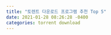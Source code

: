 ```yaml
---
title: "토렌트 다운로드 프로그램 추천 Top 5"
date: 2021-01-28 08:26:28 -0400
categories: torrent download
---
```

<div style='height:0;overflow:hidden'>
2021-01-28-downloadTorrent.md 본문 바로가기
디지털 매뉴얼
검색내용을 입력하세요.
검색블로그 이미지
홈
태그
방명록
인터넷 서비스
토렌트 다운로드 프로그램 추천 Top 5
by 일시불로그 2020. 10. 29.

 

 
토렌트, 많이 사용하시나요? 깜빡 잊고 보지 못한 프로그램을 다운받거나, 영화관에서 미처 보지 못했던 영화를 주말에 다운받아 본다던지.. 여러가지로 유용한게 바로 토렌트죠.

물론 저작권을 지켜서 다운받아야 하고, 때로는 다운받기만 해도 처벌받는 파일이 있거나, 파일 안에 바이러스가 들어있어 랜섬웨어에 감염되는 경우도 있습니다. 물론 바이러스 검사를 자동으로 해주는 토렌트 프로그램도 있지만, 가장 좋은 건 꼭 내가 어떤 파일을 다운받고 있는지 확인하는 것입니다. 당연히 내가 받고자 하는 파일 외에 바이러스가 들어있다면 다운받지 말아야겠죠?


 
오늘은 토렌트 다운로드 프로그램 추천 Top 5을 소개해 드리겠습니다. 만일 그 전에 무료 토렌트 다운로드 사이트 Top 10을 찾으신다면 아래 링크도 확인해보세요.

추천 토렌트 사이트 TOP 10
 

1. 큐빗토렌트(qBittorrent)

홈페이지 바로가기

다운로드

요즘 가장 핫한 토렌트 다운로드 프로그램입니다. 가장 유명한 토렌트 프로그램인 µTorrent와 거의 유사한 UI와 기능을 갖추고 있어 사용하는 데 어려움이 없습니다. 광고 없이 빠르고, 익명모드까지 사용이 가능하다는 점, 사용 방법이 쉽다는 점에서 1위로 선정하였습니다.

지원 운영체제
Windows, Linux, macOS, FreeBSD

광고 여부
광고 없음

특징
무료(오픈 소스)
µTorrent와 유사한 UI
비트토렌트 기능 지원
마그넷 링크, .torrent 파일 지원
DHT, PEX 지원
익명 모드 사용 가능
 

 

2. 웹토렌트(WebTorrent)

홈페이지 바로가기

설치 방법

데스크탑 앱 다운로드

 

WebRTC라는 웹 기술로 만들어진 토렌트 클라이언트입니다. 실행 파일, 설치 파일, 브라우저 확장 등 어느것도 설치할 필요 없이 자바스크립트를 지원하는 브라우저라면 바로 실행이 가능합니다. (크롬, 파이어폭스, 엣지 등에서 사용 가능)특이한 점은 다운로드하면서 동영상, 음악의 재생이 가능합니다!

설치 없이 바로 사용이 가능하고, 광고도 없는데다가 최근 각광받고 있는 토렌트 다운로드 프로그램입니다. 직접 사용해보니 정말 편리하더라구요. 개인적으로는 1위로 추천하지만, 아직 국내에서는 유명하지 않아 2위로 선정했습니다. 덧붙이자면 최근에 데스크탑 클라이언트도 출시되어 설치형으로도 사용이 가능합니다.

 

지원 운영체제
브라우저 기반

Windows, Linux, macOS

광고 여부
광고 없음

특징
무설치로 브라우저에서 바로 사용 가능
비트토렌트 기능 지원
마그넷 링크, .torrent 파일 지원
DHT, PEX 지원
웹에서 토렌트 즉시 생성 가능
 

 

 

3. 비트토렌트(BitTorrent)

홈페이지 바로가기

다운로드

비트토렌트(bittorrent)는 토렌트 다운로드계의 오랜 강자입니다. Bittorrent Classic 이라는 제품이 윈도우용 클라이언트인데, 무료로 사용이 가능하지만 유료 요금제를 사용하면 광고가 제거되며 바이러스 등의 멀웨어 차단 또는 VPN을 사용해 안전한 다운로드가 가능해집니다. 프로그램이 가볍고 UI가 직관적이어서 무료로 사용하기에도 나쁘지 않아 3위로 선정했습니다.

지원 운영체제
BitTorrent Web (웹앱)
Windows, macOS

BitTorrent Classic (데스크탑)
Windows

BitTorrent Android (안드로이드 모바일)
Andriod OS

광고 여부
있음(유료 요금제 가입 시 광고 제거)

특징
다양한 요금제가 제공되어 사용자 편의성 극대화

PRO+VPN
모든 Pro 기능 포함
CyberGhost VPN 1년 이용
5개 기기 VPN
최고의 온라인 프라이버시
PRO
멀웨어 차단
광고 없음
내장 파일 변환
미디어 플레이어
프리미엄 지원
AD-FREE
적은 대역폭 이용
토렌트 이용 간소화
프리미엄 지원
BASIC
오리지널 토렌트 앱
 
 
4. 트랜스미션(transmission)

홈페이지 바로가기

다운로드

 

전통적인 macOS와 리눅스의 토렌트 다운로드 프로그램인 Transmission은 심플한 것을 추구하는 사용자들에게 최적화된 토렌트 다운로드 프로그램입니다. 최근 Preview 버전으로 Windows 빌드가 나오고 있어 일반 사용자들도 쉽게 접근해볼 수 있게 되었습니다.

특히 다른 모든 토렌트 다운로드 프로그램과 비교해 가장 작은 용량과 리소스를 필요로 하기 때문에 서버나 임베디드 분야에서도 널리 쓰이는 프로그램입니다. 넷북과 같은 저사양 PC에서 사용할 때 추천드립니다.

 

지원 운영체제
macOS, Linux, Windows(Beta)

광고 여부
없음

특징
오픈 소스(무료)
다른 모든 토렌트 다운로드 프로그램과 비교해 가장 작은 용량과 리소스를 필요로 함
Web, Terminal을 이용해 원격 사용 가능
비트토렌트 기능 지원
마그넷 링크, .torrent 파일 지원
DHT, PEX 지원
 

5. 프로스트와이어(frostwire)

홈페이지 바로가기

다운로드

 

최근에는 모바일 플랫폼에 집중하고 있는 Frostwire는 토렌트 다운로드 프로그램이면서 미디어 플레이어인 프로그램입니다. 음악, 동영상 등을 Frostwire로 재생할 수 있어서 다운받은 자료를 바로 재생할 수 있습니다.


특히 안드로이드에서는 다른 토렌트 다운로드 앱과 비교해 기능이 더욱 막강한데요. 인앱 서치 기능과 다운로드 중 재생이 가능한 앱은 Frostwire가 유일합니다. 물론 데스크탑에서도 가능한 기능이구요. 

 
지원 운영체제
Windows, Linux, macOS, Android

광고 여부
없음(모바일은 광고 있음)

특징
오픈 소스(부분 유료)
비트토렌트 기능 지원
마그넷 링크, .torrent 파일 지원
DHT, PEX 지원
자료 검색 시 Bittorrent 네트워크 뿐 아니라 YouTube, SoundCloud, Archive.org를 함께 검색해줌
 

글을 마치며
우리가 인터넷 세상을 여행하고 다니면 수많은 기록과 흔적들이 남게 됩니다. 그리고 우리가 중요한 정보를 인터넷에 남겼다면 누군가 그 정보를 노리고 해킹을 시도할 수도 있고요.

그래서 인터넷을 사용할 때는 내 중요한 정보를 안전하게 숨겨주고, 누군가가 내 접속 기록을 훔쳐볼 수 없도록 도와주는 VPN이라는 서비스가 필요합니다. 

VPN이 뭔지 궁금하시다면? VPN에 대한 자세한 설명

제가 추천드리는 VPN 서비스는 전 세계 5400여 개의 서버를 보유하고 있어 최고의 안전성을 보장해주는 NordVPN입니다. 현재 최대 70% 세일 프로모션이 진행 중이니 아래 배너를 통해 70% 혜택을 받아보세요.


 

 

좋아요2
공유하기글 요소구독하기
저작자표시비영리변경금지
'인터넷 서비스' 카테고리의 다른 글
국민연금 유족연금 신청방법과 수령액  (0)	2020.10.31
👍한국전산원 NIA 인터넷 속도측정 쉬워요  (0)	2020.10.31
토렌트 다운로드 프로그램 추천 Top 5  (1)	2020.10.29
SK / SK브로드밴드 인터넷속도측정 방법  (0)	2020.10.27
KT 인터넷 속도측정  (0)	2020.10.26
인터넷 속도 평균과 우리집 인터넷이 느린 이유  (0)	2020.10.25
태그
토렌트다운로드, 토렌트다운로드프로그램
관련글
국민연금 유족연금 신청방법과 수령액

👍한국전산원 NIA 인터넷 속도측정 쉬워요

SK / SK브로드밴드 인터넷속도측정 방법

KT 인터넷 속도측정
댓글1
토스트 2020.12.27 03:49 신고더보기
안녕하세요 운영자님

현재 블로그가 꽤 상위에 올라가있는데요
혹시 토렌트 사이트 목록도 업데이트 하실 계획은 없으신지요?
있으시다면 운영중이신 토렌트 목록에
업로드 가능하실까하여 문의드려봅니다.
사이트명 : 토스트
주소 : https://tttt06.net/
한글주소: 토스트.net(주소 변경 알림전용)

연말 마무리 잘하시고 검토후 업로드 부탁드립니다.

감사합니다.
답글

비밀글
여러분의 소중한 댓글을 입력해주세요.
등록
이전 1 2 3 4 5 6 7 8 9 ··· 26 다음

분류 전체보기
블로그
인터넷 서비스
모바일
PC

공지사항
블로그 운영 방향에 대해서


 

 

최근글인기글

넷플릭스 영화 추천 - Top⋯
2021.01.12

추천 토렌트 공유 사이트⋯
2021.01.12
국민연금 유족연금 신청방⋯
2020.10.31

👍한국전산원 NIA 인터넷⋯
2020.10.31

토렌트 다운로드 프로그램⋯
2020.10.29
최근댓글
안녕하세요 https://torrents⋯
님좀짱인듯
와
안녕하세요 운영자님 현재⋯


 

태그
무료토플모의고사 민감한콘텐츠해제 웹툰머니게임 토렌트다운로드프로그램 인터넷속도평균 젠리위치조작 젠리 인터넷ping 젠리안개모드 SKT인터넷속도측정 웹툰머니게임결말 SK브로드밴드인터넷속도측정 젠리수면모드 PPT블러 인터넷평균속도 ETS공식모의고사 머니게임결말 삼성노트북펑션키 삼성노트북밝기조절 삼성노트북고장 애플뮤직미국 토렌트다운로드 스마트폰dmb 트위터민감한콘텐츠 젠리얼음모드 젠리유령모드 PPT모자이크 dmb시청하기 스포티파이미국 넷플릭스영화추천

 

전체 방문자
322,608

Today : 1,094

Yesterday : 3,254




 
TOP
TEL. 02.1234.5678 / 경기 성남시 분당구 판교역로

© Kakao Corp.

